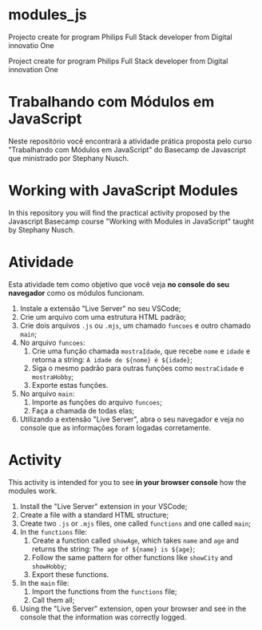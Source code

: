 # modules_js
Projecto create for program Philips Full Stack developer from Digital innovatio One

Project create for program Philips Full Stack developer from Digital innovation One

# Trabalhando com Módulos em JavaScript

Neste repositório você encontrará a atividade prática proposta pelo curso "Trabalhando com Módulos em JavaScript" do Basecamp de Javascript que ministrado por Stephany Nusch.

# Working with JavaScript Modules

In this repository you will find the practical activity proposed by the Javascript Basecamp course "Working with Modules in JavaScript" taught by Stephany Nusch.

# Atividade

Esta atividade tem como objetivo que você veja **no console do seu navegador** como os módulos funcionam.

1. Instale a extensão "Live Server" no seu VSCode;
2. Crie um arquivo com uma estrutura HTML padrão;
3. Crie dois arquivos `.js` ou `.mjs`, um chamado `funcoes` e outro chamado `main`;
4. No arquivo `funcoes`:
   1. Crie uma função chamada `mostraIdade`, que recebe `nome` e `idade` e retorna a string: `A idade de ${nome} é ${idade}`;
   2. Siga o mesmo padrão para outras funções como `mostraCidade` e `mostraHobby`;
   3. Exporte estas funções.
5. No arquivo `main`:
   1. Importe as funções do arquivo `funcoes`;
   2. Faça a chamada de todas elas;
6. Utilizando a extensão "Live Server", abra o seu navegador e veja no console que as informações foram logadas corretamente.

# Activity

This activity is intended for you to see **in your browser console** how the modules work.

1. Install the "Live Server" extension in your VSCode;
2. Create a file with a standard HTML structure;
3. Create two `.js` or `.mjs` files, one called `functions` and one called `main`;
4. In the `functions` file:
    1. Create a function called `showAge`, which takes `name` and `age` and returns the string: `The age of ${name} is ${age}`;
    2. Follow the same pattern for other functions like `showCity` and `showHobby`;
    3. Export these functions.
5. In the `main` file:
    1. Import the functions from the `functions` file;
    2. Call them all;
6. Using the "Live Server" extension, open your browser and see in the console that the information was correctly logged.
